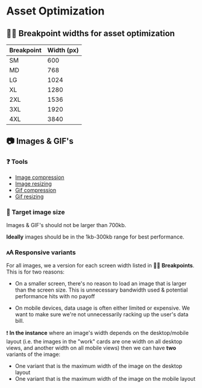 # Asset Optimization

## ⛓️‍💥 Breakpoint widths for asset optimization

| Breakpoint | Width (px) |
| ---------- | ---------- |
| SM         | 600        |
| MD         | 768        |
| LG         | 1024       |
| XL         | 1280       |
| 2XL        | 1536       |
| 3XL        | 1920       |
| 4XL        | 3840       |

## 📷 Images & GIF's

### ❓ Tools

- [Image compression](https://imageresizer.com/image-compressor)
- [Image resizing](https://imageresizer.com)
- [Gif compression](https://ezgif.com/optimize)
- [Gif resizing](https://ezgif.com/resize)

### 🎯 Target image size

Images & GIF's should not be larger than 700kb.

**Ideally** images should be in the 1kb-300kb range for best performance.

### 🗚 Responsive variants

For all images, we a version for each screen width listed in ⛓️‍💥 **Breakpoints**. This is for two reasons:

- On a smaller screen, there's no reason to load an image that is larger than the screen size. This is unnecessary bandwidth used & potential performance hits with no payoff

- On mobile devices, data usage is often either limited or expensive. We want to make sure we're not unnecessarily racking up the user's data bill.

❗ **In the instance** where an image's width depends on the desktop/mobile layout (i.e. the images in the "work" cards are one width on all desktop views, and another width on all mobile views) then we can have **two** variants of the image:

- One variant that is the maximum width of the image on the desktop layout
- One variant that is the maximum width of the image on the mobile layout
